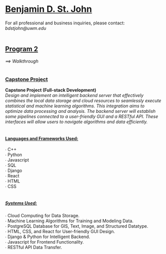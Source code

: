 <h1><a href="https://github.com/sanctusjack">Benjamin D. St. John</a></h1>
For all professional and business inquiries, please contact:<i> bdstjohn@uwm.edu</i>
<br>
<br>
<h2><a href="https://github.com/sanctusjack/Project-2-Capstone">Program 2</a></h2>
<i>⟹ Walkthrough</i>
<br>
<br>
<h3><a href="https://github.com/sanctusjack/Project-2-Capstone">Capstone Project</a></h3>
   <b>Capstone Project (Full-stack Development)</b> <br>
 <i>Design and implement an intelligent backend server that effectively combines the local data storage and cloud resources to seamlessly execute statistical and machine learning algorithms. This integration aims to optimize data processing and analysis. The backend server will establish some pipelines connected to a user-friendly GUI and a RESTful API. These interfaces will allow users to navigate algorithms and data efficiently.</i>
<br>
<br>
<h4><a href="https://github.com/sanctusjack/Benjamin-D-St-John/tree/main">Languages and Frameworks Used:</a></h4>
  ∙ C++ <br>
  ∙ Python <br>
  ∙ Javascript <br>
  ∙ SQL <br>
  ∙ Django <br>
  ∙ React <br>
  ∙ HTML <br>
  ∙ CSS 
<br>
<br>
<h5><a href="https://github.com/sanctusjack/Project-2-Capstone">Systems Used:</a></h5>
    ∙ Cloud Computing for Data Storage. <br>
    ∙ Machine Learning Algorithms for Training and Modeling Data. <br>
    ∙ PostgreSQL Database for GIS, Text, Image, and Structured Datatype. <br>
    ∙ HTML, CSS, and React for User-friendly GUI Design. <br>
    ∙ Django & Python for Intelligent Backend. <br>
    ∙ Javascript for Frontend Functionality. <br>
    ∙ RESTful API Data Transfer.
<br>
<br>

